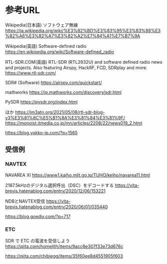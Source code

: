 # 参考URL

Wikipedia(日本語) ソフトウェア無線
https://ja.wikipedia.org/wiki/%E3%82%BD%E3%83%95%E3%83%88%E3%82%A6%E3%82%A7%E3%82%A2%E7%84%A1%E7%B7%9A

Wikipedia(英語) Software-defined radio
https://en.wikipedia.org/wiki/Software-defined_radio

RTL-SDR.COM(英語) RTL-SDR (RTL2832U) and software defined radio news and projects. Also featuring Airspy, HackRF, FCD, SDRplay and more.
https://www.rtl-sdr.com/

SDR# (Software)
https://airspy.com/quickstart/

mathworks
https://jp.mathworks.com/discovery/sdr.html

PySDR
https://pysdr.org/index.html

ほか
https://jm3atn.org/2021/05/08/rtl-sdr-blog-v3%E3%81%8C%E5%B1%8A%E3%81%84%E3%81%9F/
https://monoist.itmedia.co.jp/mn/articles/2208/22/news019_2.html


https://blog.yokko-jp.com/?p=1565


## 受信例
### NAVTEX
NAVAREA XI
https://www1.kaiho.mlit.go.jp/TUHO/keiho/navarea11.html

2187.5kHzのデジタル選択呼出（DSC）をデコードする
https://vita-brevis.hatenablog.com/entry/2020/12/06/153221

NDBとNAVTEX受信
https://vita-brevis.hatenablog.com/entry/2020/06/01/035440



https://blog.goediy.com/?p=717


### ETC
SDR で ETC の電波を受信しよう
https://qiita.com/homelith/items/9acc6e307f33e73d676c

https://qiita.com/chibiegg/items/35f60ee8d4551905f603

